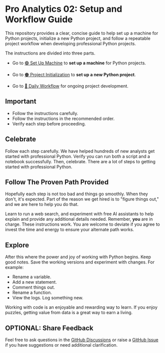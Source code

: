 # Pro Analytics 02: Setup and Workflow Guide

This repository provides a clear, concise guide to help set up a machine for Python projects,
initialize a new Python project, and follow a repeatable project workflow
when developing professional Python projects.

The instructions are divided into three parts.

- Go to [🟢 Set Up Machine](01-set-up-machine/index.md) to **set up a machine** for Python projects.

- Go to [🟠 Project Initialization](02-set-up-project/index.md) to **set up a new Python project**.

- Go to [🔵 Daily Workflow](03-daily-workflow/index.md) for ongoing project development.


## Important

- Follow the instructions carefully.
- Follow the instructions in the recommended order.
- Verify each step before proceeding.

## Celebrate

Follow each step carefully.
We have helped hundreds of new analysts get started with professional Python.
Verify you can run both a script and a notebook successfully.
Then, celebrate. There are a lot of steps to getting started with professional Python.

## Follow The Proven Path Provided

Hopefully each step is not too bad and things go smoothly.
When they don't, it's expected.
Part of the reason we get hired is to "figure things out," and we are here to help you do that.

Learn to run a web search, and experiment with free AI assistants to help explain and provide any additional details needed.
Remember, **you** are in charge.
These instructions work.
You are welcome to deviate if you agree to invest the time and energy to ensure your alternate path works.

## Explore

After this where the power and joy of working with Python begins.
Keep good notes.
Save the working versions and experiment with changes. For example:

- Rename a variable.
- Add a new statement.
- Comment things out.
- Rename a function.
- View the logs. Log something new.

Working with code is an enjoyable and rewarding way to learn.
If you enjoy puzzles, getting value from data is a great way to earn a living.

## OPTIONAL: Share Feedback

Feel free to ask questions in the [GitHub Discussions](https://github.com/denisecase/pro-analytics-02/discussions) or raise a [GitHub Issue](https://github.com/denisecase/pro-analytics-02/issues) if you have suggestions or need additional clarification.
